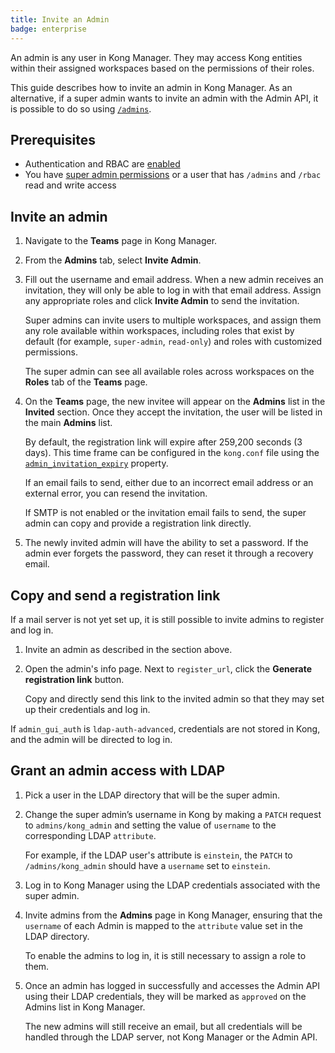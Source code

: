 ```yaml
---
title: Invite an Admin
badge: enterprise
---
```


An admin is any user in Kong Manager. They may access
Kong entities within their assigned workspaces based
on the permissions of their roles.

This guide describes how to invite an admin in Kong
Manager. As an alternative, if a super admin wants to
invite an admin with the Admin API, it is possible to
do so using
[`/admins`](/gateway/{{page.release}}/admin-api/admins/reference/#invite-an-admin).

## Prerequisites

* Authentication and RBAC are [enabled](/gateway/{{page.release}}/kong-manager/auth/rbac/enable/)
* You have [super admin permissions](/gateway/{{page.release}}/kong-manager/auth/super-admin/)
or a user that has `/admins` and `/rbac` read and write access

## Invite an admin

1. Navigate to the **Teams** page in Kong Manager.

2. From the **Admins** tab, select **Invite Admin**.

3. Fill out the username and email address. When a new admin receives an
invitation, they will only be able to log in with that email address. Assign any appropriate roles and click **Invite Admin** to send the invitation.

     Super admins can invite users to multiple workspaces, and
    assign them any role available within workspaces, including roles that exist by default (for example, `super-admin`, `read-only`) and roles with customized permissions.

    The super admin can see all available roles across
    workspaces on the **Roles** tab of the **Teams** page.


4. On the **Teams** page, the new invitee will appear on the **Admins** list in the **Invited** section.
Once they accept the invitation, the user will be listed in the main **Admins** list.

    By default, the registration link will expire after 259,200
    seconds (3 days). This time frame can be configured in the `kong.conf`
    file using the [`admin_invitation_expiry`](/gateway/{{page.release}}/reference/configuration/) property.

    If an email fails to send, either due to an incorrect email
    address or an external error, you can resend the invitation.

    If SMTP is not enabled or the invitation email fails to send,
    the super admin can copy and provide a registration link directly.

5. The newly invited admin will have the ability to set a password. If the admin ever forgets the password, they can reset it through a recovery email.

## Copy and send a registration link

If a mail server is not yet set up, it is still possible to invite admins to register and log in.

1. Invite an admin as described in the section above.

2. Open the admin's info page. Next to `register_url`, click the **Generate registration link** button.

    Copy and directly send this link to the invited admin so that they may set
    up their credentials and log in.

If `admin_gui_auth` is `ldap-auth-advanced`, credentials are not stored in Kong, and the admin will be directed to log in.

## Grant an admin access with LDAP

1. Pick a user in the LDAP directory that will be the super admin.

2. Change the super admin’s username in Kong by making a `PATCH` request to
`admins/kong_admin` and setting the value of `username` to the corresponding
LDAP `attribute`.

    For example, if the LDAP user's attribute is `einstein`,
    the `PATCH` to `/admins/kong_admin` should have a `username` set to `einstein`.

3. Log in to Kong Manager using the LDAP credentials associated with the super
admin.

4. Invite admins from the **Admins** page in Kong Manager, ensuring that the
`username` of each Admin is mapped to the `attribute` value set in the LDAP
directory.

    To enable the admins to log in, it is still necessary
    to assign a role to them.

5. Once an admin has logged in successfully and accesses the Admin API using
their LDAP credentials, they will be marked as `approved` on the Admins list
in Kong Manager.

    The new admins will still receive an email, but all
    credentials will be handled through the LDAP server, not Kong Manager
    or the Admin API.

